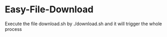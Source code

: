 # Easy-File-Download


Execute the file download.sh by ./download.sh and it will trigger the whole process
